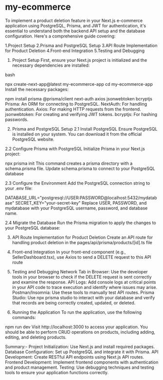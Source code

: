 # my-ecommerce
To implement a product deletion feature in your Next.js e-commerce application using PostgreSQL, Prisma, and JWT for authentication, it's essential to understand both the backend API setup and the database configuration. Here's a comprehensive guide covering:

1.Project Setup
2.Prisma and PostgreSQL Setup
3.API Route Implementation for Product Deletion
4.Front-end Integration
5.Testing and Debugging

1. Project Setup
First, ensure your Next.js project is initialized and the necessary dependencies are installed:

bash

npx create-next-app@latest my-ecommerce-app
cd my-ecommerce-app
Install the necessary packages:

npm install prisma @prisma/client next-auth axios jsonwebtoken bcryptjs
Prisma: An ORM for connecting to PostgreSQL.
NextAuth: For handling authentication.
Axios: For making HTTP requests from the frontend.
jsonwebtoken: For creating and verifying JWT tokens.
bcryptjs: For hashing passwords.


2. Prisma and PostgreSQL Setup
  2.1 Install PostgreSQL
    Ensure PostgreSQL is installed on your system. You can download it from the official PostgreSQL website.

  2.2 Configure Prisma with PostgreSQL
Initialize Prisma in your Next.js project:

npx prisma init
This command creates a prisma directory with a schema.prisma file. Update schema.prisma to connect to your PostgreSQL database

  2.3 Configure the Environment
Add the PostgreSQL connection string to your .env file:

DATABASE_URL="postgresql://USER:PASSWORD@localhost:5432/mydatabase"
SECRET_KEY="your-secret-key"
Replace USER, PASSWORD, and mydatabase with your PostgreSQL username, password, and database name.

  2.4 Migrate the Database
Run the Prisma migration to apply the changes to your PostgreSQL database:


3. API Route Implementation for Product Deletion
Create an API route for handling product deletion in the pages/api/prisma/products/[id].ts file

4. Front-end Integration
In your front-end component (e.g., SellerDashboard.tsx), use Axios to send a DELETE request to this API route

5. Testing and Debugging
Network Tab in Browser: Use the developer tools in your browser to check if the DELETE request is sent correctly and examine the response.
API Logs: Add console logs at critical points in your API code to trace execution and identify where issues may arise.
Postman/Insomnia: Use these tools to manually test API routes.
Prisma Studio: Use npx prisma studio to interact with your database and verify that records are being correctly created, updated, or deleted.
6. Running the Application
To run the application, use the following commands:

npm run dev
Visit http://localhost:3000 to access your application. You should be able to perform CRUD operations on products, including adding, editing, and deleting products.

Summary:-
Project Initialization: Use Next.js and install required packages.
Database Configuration: Set up PostgreSQL and integrate it with Prisma.
API Development: Create RESTful API endpoints using Next.js API routes.
Frontend Development: Implement frontend components with authentication and product management.
Testing: Use debugging techniques and testing tools to ensure your application functions correctly.
